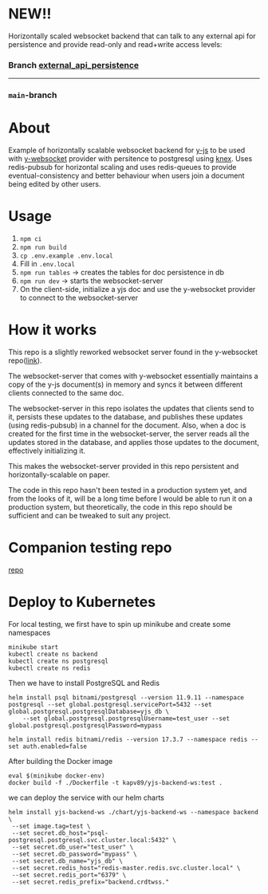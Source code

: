 # NEW!!
Horizontally scaled websocket backend that can talk to any external api for persistence and provide read-only and read+write access levels:
### Branch [external_api_persistence](https://github.com/kapv89/yjs-scalable-ws-backend/tree/external_api_persistence)

---

### `main`-branch

# About
Example of horizontally scalable websocket backend for [y-js](https://github.com/yjs/yjs) to be used with [y-websocket](https://github.com/yjs/y-websocket) provider with persitence to postgresql using [knex](http://knexjs.org/). Uses redis-pubsub for horizontal scaling and uses redis-queues to provide eventual-consistency and better behaviour when users join a document being edited by other users.

# Usage
1. `npm ci`
2. `npm run build`
3. `cp .env.example .env.local`
4. Fill in `.env.local`
5. `npm run tables` -> creates the tables for doc persistence in db
6. `npm run dev` -> starts the websocket-server
7. On the client-side, initialize a yjs doc and use the y-websocket provider to connect to the websocket-server

# How it works
This repo is a slightly reworked websocket server found in the y-websocket repo([link](https://github.com/yjs/y-websocket/blob/master/bin/server.js)).

The websocket-server that comes with y-websocket essentially maintains a copy of the y-js document(s) in memory and syncs it between different clients connected to the same doc.

The websocket-server in this repo isolates the updates that clients send to it, persists these updates to the database, and publishes these updates (using redis-pubsub) in a channel for the document. Also, when a doc is created for the first time in the websocket-server, the server reads all the updates stored in the database, and applies those updates to the document, effectively initializing it.

This makes the websocket-server provided in this repo persistent and horizontally-scalable on paper.

The code in this repo hasn't been tested in a production system yet, and from the looks of it, will be a long time before I would be able to run it on a production system, but theoretically, the code in this repo should be sufficient and can be tweaked to suit any project.

# Companion testing repo
[repo](https://github.com/kapv89/yjs-scalable-ws-backend-test)

# Deploy to Kubernetes

For local testing, we first have to spin up minikube and create some namespaces

```
minikube start
kubectl create ns backend
kubectl create ns postgresql
kubectl create ns redis
```

Then we have to install PostgreSQL and Redis

```
helm install psql bitnami/postgresql --version 11.9.11 --namespace postgresql --set global.postgresql.servicePort=5432 --set global.postgresql.postgresqlDatabase=yjs_db \
    --set global.postgresql.postgresqlUsername=test_user --set global.postgresql.postgresqlPassword=mypass

helm install redis bitnami/redis --version 17.3.7 --namespace redis --set auth.enabled=false
```

After building the Docker image

```
eval $(minikube docker-env)
docker build -f ./Dockerfile -t kapv89/yjs-backend-ws:test .
```

we can deploy the service with our helm charts

```
helm install yjs-backend-ws ./chart/yjs-backend-ws --namespace backend \
 --set image.tag=test \
 --set secret.db_host="psql-postgresql.postgresql.svc.cluster.local:5432" \
 --set secret.db_user="test_user" \
 --set secret.db_password="mypass" \
 --set secret.db_name="yjs_db" \
 --set secret.redis_host="redis-master.redis.svc.cluster.local" \
 --set secret.redis_port="6379" \
 --set secret.redis_prefix="backend.crdtwss."
 ```
